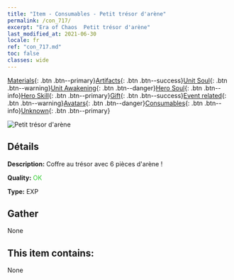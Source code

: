 ```yaml
---
title: "Item - Consumables - Petit trésor d'arène"
permalink: /con_717/
excerpt: "Era of Chaos  Petit trésor d'arène"
last_modified_at: 2021-06-30
locale: fr
ref: "con_717.md"
toc: false
classes: wide
---
```

 [Materials](/ItemsFR/){: .btn .btn--primary}[Artifacts](/ItemsFR/Artifacts/){: .btn .btn--success}[Unit Soul](/ItemsFR/UnitSoul/){: .btn .btn--warning}[Unit Awakening](/ItemsFR/UnitAwakening/){: .btn .btn--danger}[Hero Soul](/ItemsFR/HeroSoul/){: .btn .btn--info}[Hero Skill](/ItemsFR/HeroSkill/){: .btn .btn--primary}[Gift](/ItemsFR/Gift/){: .btn .btn--success}[Event related](/ItemsFR/Events/){: .btn .btn--warning}[Avatars](/ItemsFR/Avatars/){: .btn .btn--danger}[Consumables](/ItemsFR/Consumables/){: .btn .btn--info}[Unknown](/ItemsFR/Unknown/){: .btn .btn--primary}

 ![Petit trésor d'arène](/images/t/i_502.png)

## Détails
 **Description:** Coffre au trésor avec 6 pièces d'arène !

 **Quality:** <span style="color: #32CD32">OK</span>

 **Type:** EXP

## Gather

  None

## This item contains:

  None

